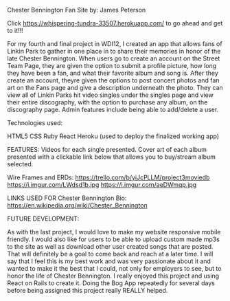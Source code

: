 Chester Bennington Fan Site by: James Peterson

Click https://whispering-tundra-33507.herokuapp.com/ to go ahead and get to it!!!

For my fourth and final project in WDI12, I created an app that allows fans of Linkin Park to gather in one place in to share their memories in honor of the late Chester Bennington. When users go to create an account on the Street Team Page, they are given the option to submit a profile picture, how long they have been a fan, and what their favorite album and song is. After they create an account, theyre given the options to post concert photos and fan art on the Fans page and give a description underneath the photo. They can view all of Linkin Parks hit video singles under the singles page and view their entire discography, with the option to purchase any album, on the discography page. Admin features include being able to add/delete a user.

Technologies used:

HTML5 CSS Ruby React Heroku (used to deploy the finalized working app)

FEATURES: Videos for each single presented. Cover art of each album presented with a clickable link below that allows you to buy/stream album selected.

Wire Frames and ERDs: https://trello.com/b/yiJcPLLM/project3moviedb https://i.imgur.com/LWdsd1b.jpg https://i.imgur.com/aeDWmqp.jpg

LINKS USED FOR Chester Bennington Bio: https://en.wikipedia.org/wiki/Chester_Bennington


FUTURE DEVELOPMENT:

As with the last project, I would love to make my website responsive mobile friendly. I would also like for users to be able to upload custom made mp3s to the site as well as download other user created songs that are posted. That will definitely be a goal to come back and reach at a later time. I will say that I feel this is my best work and was very passionate about it and wanted to make it the best that I could, not only for employers to see, but to honor the life of Chester Bennington. I really enjoyed this project and using React on Rails to create it. Doing the Bog App repeatedly for several days before being assigned this project really REALLY helped.